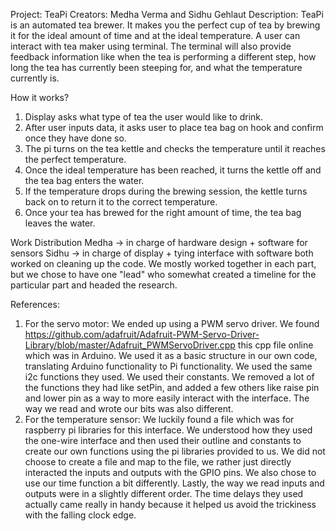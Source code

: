 Project: TeaPi 
Creators: Medha Verma and Sidhu Gehlaut 
Description: TeaPi is an automated tea brewer. It makes you the perfect cup of tea by brewing it for the ideal amount of time
and at the ideal temperature. A user can interact with tea maker using terminal. The terminal will also provide feedback information like when the tea is performing a different step, how long the tea has currently been steeping for, and what the temperature currently is. 

How it works? 
1. Display asks what type of tea the user would like to drink. 
2. After user inputs data, it asks user to place tea bag on hook and confirm once they have done so. 
3. The pi turns on the tea kettle and checks the temperature until it reaches the perfect temperature. 
4. Once the ideal temperature has been reached, it turns the kettle off and the tea bag enters the water. 
5. If the temperature drops during the brewing session, the kettle turns back on to return it to the correct temperature. 
6. Once your tea has brewed for the right amount of time, the tea bag leaves the water. 

Work Distribution 
Medha -> in charge of hardware design + software for sensors 
Sidhu -> in charge of display + tying interface with software 
both worked on cleaning up the code. We mostly worked together in each part, but we chose to have one "lead" who somewhat created a timeline for the particular part and headed the research. 

References: 
1. For the servo motor: We ended up using a PWM servo driver. We found https://github.com/adafruit/Adafruit-PWM-Servo-Driver-Library/blob/master/Adafruit_PWMServoDriver.cpp this cpp file online which was in Arduino. We used it as a basic structure in our own code, translating Arduino functionality to Pi functionality. We used the same i2c functions they used. We used their constants. We removed a lot of the functions they had like setPin, and added a few others like raise pin and lower pin as a way to more easily interact with the interface. The way we read and wrote our bits was also different. 
2. For the temperature sensor: We luckily found a file which was for raspberry pi libraries for this interface. We understood how they used the one-wire interface and then used their outline and constants to create our own functions using the pi libraries provided to us. We did not choose to create a file and map to the file, we rather just directly interacted the inputs and outputs with the GPIO pins. We also chose to use our time function a bit differently. Lastly, the way we read inputs and outputs were in a slightly different order. The time delays they used actually came really in handy because it helped us avoid the trickiness with the falling clock edge.  
